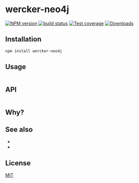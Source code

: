 # wercker-neo4j
[![NPM version][npm-image]][npm-url]
[![build status][travis-image]][travis-url]
[![Test coverage][coveralls-image]][coveralls-url]
[![Downloads][downloads-image]][downloads-url]


## Installation
```bash
npm install wercker-neo4j
```

## Usage
```js

```

## API
```js

```

## Why?


## See also
-
-

## License
[MIT](https://tldrlegal.com/license/mit-license)

[npm-image]: https://img.shields.io/npm/v/wercker-neo4j.svg?style=flat-square
[npm-url]: https://npmjs.org/package/wercker-neo4j
[travis-image]: https://img.shields.io/travis/yoshuawuyts/wercker-neo4j.svg?style=flat-square
[travis-url]: https://travis-ci.org/yoshuawuyts/wercker-neo4j
[coveralls-image]: https://img.shields.io/coveralls/yoshuawuyts/wercker-neo4j.svg?style=flat-square
[coveralls-url]: https://coveralls.io/r/yoshuawuyts/wercker-neo4j?branch=master
[downloads-image]: http://img.shields.io/npm/dm/wercker-neo4j.svg?style=flat-square
[downloads-url]: https://npmjs.org/package/wercker-neo4j
